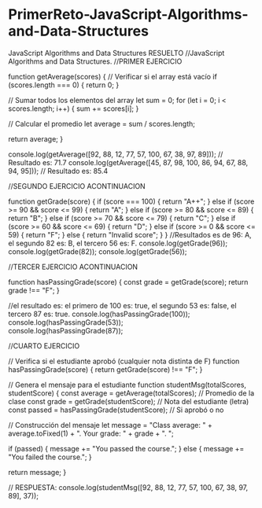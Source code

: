 # PrimerReto-JavaScript-Algorithms-and-Data-Structures
JavaScript Algorithms and Data Structures RESUELTO 
//JavaScript Algorithms and Data Structures.
//PRIMER EJERCICIO


function getAverage(scores) {
  // Verificar si el array está vacío
  if (scores.length === 0) {
    return 0;
  }

  // Sumar todos los elementos del array
  let sum = 0;
  for (let i = 0; i < scores.length; i++) {
    sum += scores[i];
  }

  // Calcular el promedio
  let average = sum / scores.length;

  return average;
}

console.log(getAverage([92, 88, 12, 77, 57, 100, 67, 38, 97, 89])); // Resultado es: 71.7
console.log(getAverage([45, 87, 98, 100, 86, 94, 67, 88, 94, 95])); // Resultado es: 85.4

//SEGUNDO EJERCICIO ACONTINUACION

function getGrade(score) {
  if (score === 100) {
    return "A++";
  } else if (score >= 90 && score <= 99) {
    return "A";
  } else if (score >= 80 && score <= 89) {
    return "B";
  } else if (score >= 70 && score <= 79) {
    return "C";
  } else if (score >= 60 && score <= 69) {
    return "D";
  } else if (score >= 0 && score <= 59) {
    return "F";
  } else {
    return "Invalid score";
  }
}
//Resultados es de 96: A, el segundo 82 es: B, el tercero 56 es: F.
console.log(getGrade(96)); 
console.log(getGrade(82)); 
console.log(getGrade(56)); 



//TERCER EJERCICIO ACONTINUACION

function hasPassingGrade(score) {
  const grade = getGrade(score);
  return grade !== "F";
}

//el resultado es: el primero de 100 es: true, el segundo 53 es: false, el tercero 87 es: true.
console.log(hasPassingGrade(100)); 
console.log(hasPassingGrade(53));  
console.log(hasPassingGrade(87));  


//CUARTO EJERCICIO

// Verifica si el estudiante aprobó (cualquier nota distinta de F)
function hasPassingGrade(score) {
  return getGrade(score) !== "F";
}

// Genera el mensaje para el estudiante
function studentMsg(totalScores, studentScore) {
  const average = getAverage(totalScores); // Promedio de la clase
  const grade = getGrade(studentScore);    // Nota del estudiante (letra)
  const passed = hasPassingGrade(studentScore); // Si aprobó o no

  // Construcción del mensaje
  let message = "Class average: " + average.toFixed(1) + ". Your grade: " + grade + ". ";

  if (passed) {
    message += "You passed the course.";
  } else {
    message += "You failed the course.";
  }

  return message;
}

// RESPUESTA:
console.log(studentMsg([92, 88, 12, 77, 57, 100, 67, 38, 97, 89], 37));

